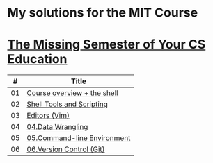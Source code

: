 # My solutions for the MIT Course  
# [The Missing Semester of Your CS Education](https://missing.csail.mit.edu/)

| # | Title |
| - | ----- |
|01|[Course overview + the shell](01.Course-overview-plus-the-shell)|
|02|[Shell Tools and Scripting](02.Shell-Tools-and-Scripting)|
|03|[Editors (Vim)](03.Editors-Vim)|
|04|[04.Data Wrangling](04.Data-Wrangling)|
|05|[05.Command-line Environment](05.Command-line-Environment)|
|06|[06.Version Control (Git)](06.Version-Control-(Git))|